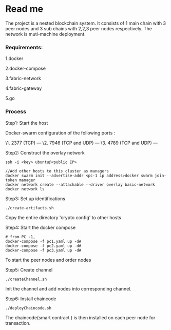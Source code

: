 # Read me

The project is a nested blockchain system.  It consists of 1 main chain with 3 peer nodes and 3 sub chains with 2,2,3 peer nodes respectively. The network is muti-machine deployment.



### Requirements:

1.docker

2.docker-compose

3.fabric-network

4.fabric-gateway

5.go



### Process

Step1: Start the host

Docker-swarm configuration of the following ports :

\1. 2377 (TCP) — 
\2. 7946 (TCP and UDP) — 
\3. 4789 (TCP and UDP) — 



Step2: Construct the overlay network

```
ssh -i <key> ubuntu@<public IP>

//Add other hosts to this cluster as managers
docker swarm init --advertise-addr <pc-1 ip address>docker swarm join-token manager
docker network create --attachable --driver overlay basic-network docker network ls
```



Step3: Set up identifications

```
./create-artifacts.sh
```

Copy the entire directory 'crypto config'  to other hosts



Step4: Start the docker compose

```
# from PC -1,
docker-compose -f pc1.yaml up -d#
docker-compose -f pc2.yaml up -d#
docker-compose -f pc3.yaml up -d#
```

To start the peer nodes and order nodes 



Step5: Create channel

```
./createChannel.sh
```

Init the channel and add nodes into corresponding channel.



Step6: Install chaincode

```
./deployChaincode.sh
```

The chaincode(smart contract ) is then installed on each peer node for transaction.




